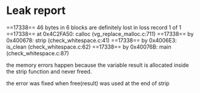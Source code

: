 # Leak report

==17338== 46 bytes in 6 blocks are definitely lost in loss record 1 of 1
==17338==    at 0x4C2FA50: calloc (vg_replace_malloc.c:711)
==17338==    by 0x400678: strip (check_whitespace.c:41)
==17338==    by 0x4006E3: is_clean (check_whitespace.c:62)
==17338==    by 0x40076B: main (check_whitespace.c:87)

the memory errors happen because the variable result is allocated inside the
strip function and never freed.

the error was fixed when free(result) was used at the end of strip

